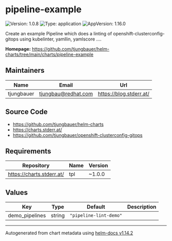 # pipeline-example

![Version: 1.0.8](https://img.shields.io/badge/Version-1.0.8-informational?style=flat-square) ![Type: application](https://img.shields.io/badge/Type-application-informational?style=flat-square) ![AppVersion: 1.16.0](https://img.shields.io/badge/AppVersion-1.16.0-informational?style=flat-square)

Create an example Pipeline which does a linting of openshift-clusterconfig-gitops using kubelinter, yamllin, yamlscore ....

**Homepage:** <https://github.com/tjungbauer/helm-charts/tree/main/charts/pipeline-example>

## Maintainers

| Name | Email | Url |
| ---- | ------ | --- |
| tjungbauer | <tjungbau@redhat.com> | <https://blog.stderr.at/> |

## Source Code

* <https://github.com/tjungbauer/helm-charts>
* <https://charts.stderr.at/>
* <https://github.com/tjungbauer/openshift-clusterconfig-gitops>

## Requirements

| Repository | Name | Version |
|------------|------|---------|
| https://charts.stderr.at/ | tpl | ~1.0.0 |

## Values

| Key | Type | Default | Description |
|-----|------|---------|-------------|
| demo_pipelines | string | `"pipeline-lint-demo"` |  |

----------------------------------------------
Autogenerated from chart metadata using [helm-docs v1.14.2](https://github.com/norwoodj/helm-docs/releases/v1.14.2)
